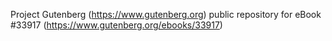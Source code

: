 Project Gutenberg (https://www.gutenberg.org) public repository for eBook #33917 (https://www.gutenberg.org/ebooks/33917)
